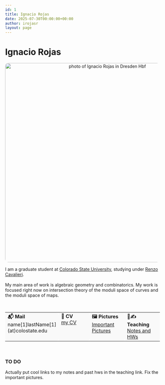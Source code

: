 ```yaml
---
id: 1
title: Ignacio Rojas
date: 2025-07-30T00:00:00+00:00
author: irojasr
layout: page
---
```

# Ignacio Rojas
<div style="text-align: center;">
  <img src="https://i.postimg.cc/y8vZhVX9/mfw-Dresden.jpg" width="650pt" alt="photo of Ignacio Rojas in Dresden Hbf" style="border-radius: 10px;" />
</div>

<div style="max-width: 800px; margin: 0 auto; padding-top: 1em;">
  I am a graduate student at <a href="https://mathematics.colostate.edu">Colorado State University</a>, 
  studying under <a href="https://sites.google.com/view/renzocavalieri/">Renzo Cavalieri</a>.
  <br /><br />
  My main area of work is algebraic geometry and combinatorics. My work is focused right now on 
  intersection theory of the moduli space of curves and the moduli space of maps.
</div>

&nbsp;

<table width="100%" cellpadding="10" cellspacing="10" border="0">
  <tr>
    <td valign="top" width="25%" style="background-color:#f9f9f9; border-radius:10px;">
      <strong>📬 Mail</strong><br />
      name[1]lastName[1](at)colostate.edu
    </td>
    <td valign="top" width="25%" style="background-color:#f9f9f9; border-radius:10px;">
      <strong>📄 CV</strong><br />
      <a href="cvJIRReng.pdf" target="_blank">my CV</a>
    </td>
    <td valign="top" width="25%" style="background-color:#f9f9f9; border-radius:10px;">
      <strong>🖼️ Pictures</strong><br />
      <a href="pics">Important Pictures</a>
    </td>
    <td valign="top" width="25%" style="background-color:#f9f9f9; border-radius:10px;">
      <strong>📄✍ Teaching</strong><br />
      <a href="teaching">Notes and HWs</a>
    </td>
  </tr>
</table>

&nbsp;

<h3>TO DO</h3>
<p>Actually put cool links to my notes and past hws in the teaching link. Fix the important pictures.</p>
